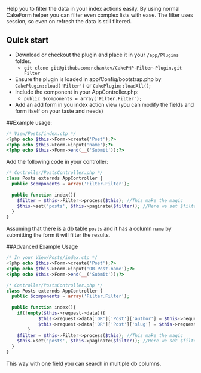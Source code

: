 Help you to filter the data in your index actions easily. By using normal CakeForm helper you can filter even complex lists with ease. 
The filter uses session, so even on refresh the data is still filtered.

## Quick start
* Download or checkout the plugin and place it in your `/app/Plugins` folder.
   * `git clone git@github.com:nchankov/CakePHP-Filter-Plugin.git Filter`
* Ensure the plugin is loaded in app/Config/bootstrap.php by `CakePlugin::load('Filter')` or `CakePlugin::loadAll()`;
* Include the component in your AppController.php: 
   * `public $components = array('Filter.Filter');`
* Add an add form in you index action view (you can modify the fields and form itself on your taste and needs) 
    
##Example usage:

```php
/* View/Posts/index.ctp */
<?php echo $this->Form->create('Post');?>
<?php echo $this->Form->input('name');?>
<?php echo $this->Form->end(__('Submit'));?>
```

Add the following code in your controller:

```php
/* Controller/PostsController.php */
class Posts externds AppController {
  public $components = array('Filter.Filter');
  
  public function index(){
    $filter = $this->Filter->process($this); //This make the magic
    $this->set('posts', $this->paginate($filter)); //Here we set $filter as pagination filter
  }
}
```

Assuming that there is a db table `posts` and it has a column `name` by submitting the form it will filter the results.

##Advanced Example Usage

```php
/* In your View/Posts/index.ctp */
<?php echo $this->Form->create('Post');?>
<?php echo $this->Form->input('OR.Post.name');?>
<?php echo $this->Form->end(__('Submit'));?>
```

```php
/* Controller/PostsController.php */
class Posts externds AppController {
  public $components = array('Filter.Filter');
  
  public function index(){
    if(!empty($this->request->data)){
			$this->request->data['OR']['Post']['author'] = $this->request->data['OR']['Posts']['name'];
			$this->request->data['OR']['Post']['slug'] = $this->request->data['OR']['Posts']['slug'];
		}
    $filter = $this->Filter->process($this); //This make the magic
    $this->set('posts', $this->paginate($filter)); //Here we set $filter as pagination filter
  }
}
```
This way with one field you can search in multiple db columns.
